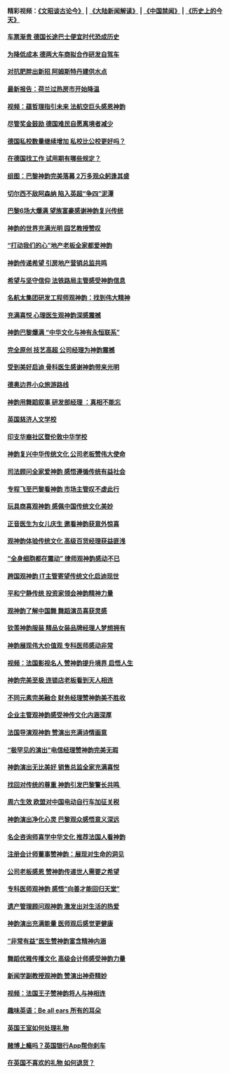 #### 精彩视频：[《文昭谈古论今》](https://github.com/gfw-breaker/wenzhao/blob/master/README.md?t=01231230) | [《大陆新闻解读》](https://github.com/gfw-breaker/ntdtv-comedy/blob/master/README.md?t=01231230) | [《中国禁闻》](https://github.com/gfw-breaker/ntdtv-news/blob/master/README.md?t=01231230) | [《历史上的今天》](https://github.com/gfw-breaker/today-in-history/blob/master/README.md?t=01231230) 

#### [车票渐贵 德国长途巴士便宜时代恐成历史](../pages/nsc974/n10996183.md?t=01231230) 

#### [为降低成本 德两大车商拟合作研发自驾车](../pages/nsc974/n10996237.md?t=01231230) 

#### [对抗肥胖出新招 阿姆斯特丹建供水点](../pages/nsc974/n10996114.md?t=01231230) 

#### [最新报告：荷兰过热房市开始降温](../pages/nsc974/n10996082.md?t=01231230) 

#### [视频：蕴哲理指引未来 法航空巨头感恩神韵](../pages/nsc974/n10992381.md?t=01231230) 

#### [尽管奖金鼓励 德国难民自愿离境者减少](../pages/nsc974/n10994148.md?t=01231230) 

#### [德国私校数量继续增加 私校比公校更好吗？](../pages/nsc974/n10994125.md?t=01231230) 

#### [在德国找工作 试用期有哪些规定？](../pages/nsc974/n10993992.md?t=01231230) 

#### [组图：巴黎神韵完美落幕 2万多观众躬逢其盛](../pages/nsc974/n10991478.md?t=01231230) 

#### [切尔西不敌阿森纳 陷入英超“争四”泥潭](../pages/nsc974/n10990981.md?t=01231230) 

#### [巴黎6场大爆满 望族富豪感谢神韵复兴传统](../pages/nsc974/n10990485.md?t=01231230) 

#### [神韵的世界充满光明  园艺教授赞叹](../pages/nsc974/n10990393.md?t=01231230) 

#### [“打动我们的心”地产老板全家都爱神韵](../pages/nsc974/n10990224.md?t=01231230) 

#### [神韵传递希望 引房地产营销总监共鸣](../pages/nsc974/n10990026.md?t=01231230) 

#### [希望与坚守信仰 法铁路局主管感受神韵信息](../pages/nsc974/n10990061.md?t=01231230) 

#### [名航太集团研发工程师观神韵：找到伟大精神](../pages/nsc974/n10989922.md?t=01231230) 

#### [充满喜悦 心理医生观神韵深感震撼](../pages/nsc974/n10990031.md?t=01231230) 

#### [神韵巴黎爆满 “中华文化与神有永恒联系”](../pages/nsc974/n10989837.md?t=01231230) 

#### [完全原创 技艺高超 公司经理为神韵震撼](../pages/nsc974/n10989954.md?t=01231230) 

#### [受到美好启迪 骨科医生感谢神韵带来光明](../pages/nsc974/n10989946.md?t=01231230) 

#### [德奥边界小众旅游路线](../pages/nsc974/n10989938.md?t=01231230) 

#### [神韵用舞蹈叙事 研发部经理 ：真相不能忘](../pages/nsc974/n10992129.md?t=01231230) 

#### [英国慈济人文学校](../pages/nsc974/n10989797.md?t=01231230) 

#### [印支华裔社区暨伦敦中华学校](../pages/nsc974/n10989792.md?t=01231230) 

#### [神韵复兴中华传统文化 公司老板赞伟大使命](../pages/nsc974/n10989243.md?t=01231230) 

#### [司法顾问全家爱神韵 感悟遵循传统有益社会](../pages/nsc974/n10989065.md?t=01231230) 

#### [专程飞至巴黎看神韵 市场主管叹不虚此行](../pages/nsc974/n10989012.md?t=01231230) 

#### [玩具商喜观神韵 感佩中国传统文化美妙](../pages/nsc974/n10988833.md?t=01231230) 

#### [正音医生为女儿庆生 邀看神韵获意外惊喜](../pages/nsc974/n10988789.md?t=01231230) 

#### [观神韵体验传统文化 高级百货经理获益匪浅](../pages/nsc974/n10988712.md?t=01231230) 

#### [“全身细胞都在震动” 律师观神韵感动不已](../pages/nsc974/n10988620.md?t=01231230) 

#### [跨国观神韵 IT主管寄望传统文化启迪现世](../pages/nsc974/n10988586.md?t=01231230) 

#### [平和宁静传统 投资家领会神韵精神力量](../pages/nsc974/n10988579.md?t=01231230) 

#### [观神韵了解中国舞 舞蹈演员喜获灵感](../pages/nsc974/n10988424.md?t=01231230) 

#### [钦羡神韵服装 精品女装品牌经理人梦想拥有](../pages/nsc974/n10988351.md?t=01231230) 

#### [神韵展现伟大价值观 专科医师感动非常](../pages/nsc974/n10988364.md?t=01231230) 

#### [视频：法国影视名人 赞神韵提升境界 启悟人生](../pages/nsc974/n10988310.md?t=01231230) 

#### [神韵完美至极 连锁店老板看到天人相连](../pages/nsc974/n10988295.md?t=01231230) 

#### [不同元素完美融合 财务经理赞神韵美不胜收](../pages/nsc974/n10988276.md?t=01231230) 

#### [企业主管观神韵感受神传文化内涵深厚](../pages/nsc974/n10988231.md?t=01231230) 

#### [法国导演观神韵 赞演出充满诗情画意](../pages/nsc974/n10987958.md?t=01231230) 

#### [“极罕见的演出”电信经理赞神韵完美无瑕](../pages/nsc974/n10988124.md?t=01231230) 

#### [神韵演出无比美好 销售总监全家充满喜悦](../pages/nsc974/n10988115.md?t=01231230) 

#### [找回对传统的尊重 神韵引发巴黎警长共鸣 ](../pages/nsc974/n10987940.md?t=01231230) 

#### [周六生效 欧盟对中国电动自行车加征关税](../pages/nsc974/n10987637.md?t=01231230) 

#### [神韵演出净化心灵 巴黎观众感悟意义深远](../pages/nsc974/n10987067.md?t=01231230) 

#### [名企咨询师喜学中华文化 推荐法国人看神韵](../pages/nsc974/n10987002.md?t=01231230) 

#### [注册会计师董事赞神韵：展现对生命的洞见](../pages/nsc974/n10986927.md?t=01231230) 

#### [公司老板感恩 赞神韵传递世人需要之希望](../pages/nsc974/n10986858.md?t=01231230) 

#### [专科医师观神韵 感悟“向善才能回归天堂”](../pages/nsc974/n10986837.md?t=01231230) 

#### [遗产管理顾问观神韵 激发出对生活的热爱](../pages/nsc974/n10986911.md?t=01231230) 

#### [神韵演出充满能量 医师观后感觉更健康](../pages/nsc974/n10986822.md?t=01231230) 

#### [“非常有益”医生赞神韵富含精神内涵](../pages/nsc974/n10986718.md?t=01231230) 

#### [舞蹈优雅传播文化 高级会计师感受神韵力量](../pages/nsc974/n10986710.md?t=01231230) 

#### [新闻学副教授观神韵 赞演出神奇精妙](../pages/nsc974/n10986613.md?t=01231230) 

#### [视频：法国王子赞神韵将人与神相连](../pages/nsc974/n10986413.md?t=01231230) 

#### [趣味英语：Be all ears 所有的耳朵](../pages/nsc974/n10985161.md?t=01231230) 

#### [英国王室如何处理礼物](../pages/nsc974/n10985131.md?t=01231230) 

#### [赌博上瘾吗？英国银行App帮你刹车](../pages/nsc974/n10985121.md?t=01231230) 

#### [在英国不喜欢的礼物 如何退货？](../pages/nsc974/n10985110.md?t=01231230) 

